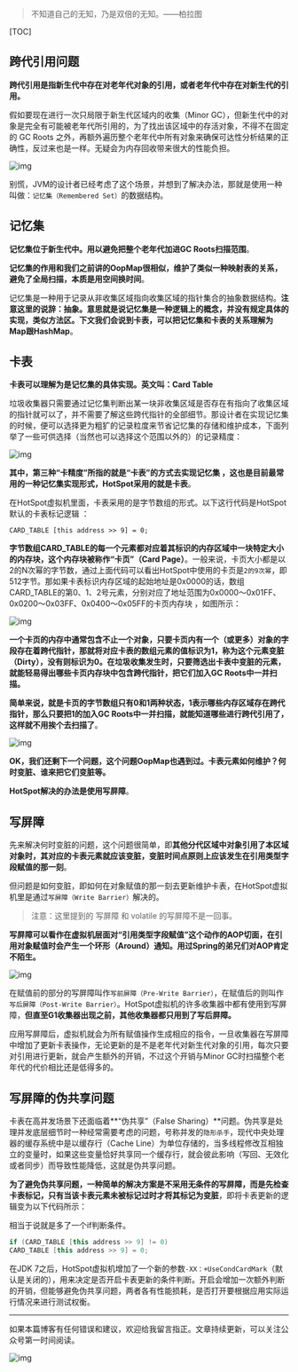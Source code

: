 > 不知道自己的无知，乃是双倍的无知。——柏拉图

[TOC]

## 跨代引用问题

**跨代引用是指新生代中存在对老年代对象的引用，或者老年代中存在对新生代的引用。**

假如要现在进行一次只局限于新生代区域内的收集（Minor GC），但新生代中的对象是完全有可能被老年代所引用的，为了找出该区域中的存活对象，不得不在固定的 GC Roots 之外，再额外遍历整个老年代中所有对象来确保可达性分析结果的正确性，反过来也是一样。无疑会为内存回收带来很大的性能负担。

![img](https://mmbiz.qpic.cn/mmbiz_jpg/jC8rtGdWScPeYWz4ibOQDZE50x2UUm1EoL6HmoNx2NNHQ7oneBDNlYBHWSUPAFZeAh4LZXvlUdfY82dN7DsHZpQ/0?wx_fmt=jpeg)

别慌，JVM的设计者已经考虑了这个场景，并想到了解决办法，那就是使用一种叫做：`记忆集（Remembered Set）`的数据结构。

## 记忆集

**记忆集位于新生代中。用以避免把整个老年代加进GC Roots扫描范围**。

**记忆集的作用和我们之前讲的OopMap很相似，维护了类似一种映射表的关系，避免了全局扫描，本质是用空间换时间**。

记忆集是一种用于记录从非收集区域指向收集区域的指针集合的抽象数据结构。**注意这里的说辞：抽象。意思就是说记忆集是一种逻辑上的概念，并没有规定具体的实现，类似方法区。下文我们会说到卡表，可以把记忆集和卡表的关系理解为Map跟HashMap**。

## 卡表

**卡表可以理解为是记忆集的具体实现。英文叫：Card Table**

垃圾收集器只需要通过记忆集判断出某一块非收集区域是否存在有指向了收集区域的指针就可以了，并不需要了解这些跨代指针的全部细节。那设计者在实现记忆集的时候，便可以选择更为粗犷的记录粒度来节省记忆集的存储和维护成本，下面列举了一些可供选择（当然也可以选择这个范围以外的）的记录精度：

![img](https://mmbiz.qpic.cn/mmbiz_png/jC8rtGdWScPeYWz4ibOQDZE50x2UUm1EobEzN6ammIY6mzfRr6fWiam070osjwXAOgvVVb48fNZ05mxdVUasibZLQ/0?wx_fmt=png)

**其中，第三种“卡精度”所指的就是“卡表”的方式去实现记忆集 ，这也是目前最常用的一种记忆集实现形式，HotSpot采用的就是卡表**。

在HotSpot虚拟机里面，卡表采用的是字节数组的形式。以下这行代码是HotSpot默认的卡表标记逻辑 ：

```
CARD_TABLE [this address >> 9] = 0;
```

**字节数组CARD_TABLE的每一个元素都对应着其标识的内存区域中一块特定大小的内存块，这个内存块被称作“卡页”（Card Page）**。一般来说，卡页大小都是以2的N次幂的字节数，通过上面代码可以看出HotSpot中使用的卡页是`2的9次幂`，即512字节。那如果卡表标识内存区域的起始地址是0x0000的话，数组CARD_TABLE的第0、1、2号元素，分别对应了地址范围为0x0000～0x01FF、0x0200～0x03FF、0x0400～0x05FF的卡页内存块 ，如图所示：

![img](https://mmbiz.qpic.cn/mmbiz_png/jC8rtGdWScPeYWz4ibOQDZE50x2UUm1EoQQ9kgkhRO0wibG8MPgiawaAKTxTD6pL29qqhIQ5aIaT4EfhyhaFdcjcg/0?wx_fmt=png)

**一个卡页的内存中通常包含不止一个对象，只要卡页内有一个（或更多）对象的字段存在着跨代指针，那就将对应卡表的数组元素的值标识为1，称为这个元素变脏（Dirty），没有则标识为0。在垃圾收集发生时，只要筛选出卡表中变脏的元素，就能轻易得出哪些卡页内存块中包含跨代指针，把它们加入GC Roots中一并扫描。**



**简单来说，就是卡页的字节数组只有0和1两种状态，1表示哪些内存区域存在跨代指针，那么只要把1的加入GC Roots中一并扫描，就能知道哪些进行跨代引用了，这样就不用挨个去扫描了**。

![img](https://mmbiz.qpic.cn/mmbiz_jpg/jC8rtGdWScPeYWz4ibOQDZE50x2UUm1Eo47iay5u4oZXlA3MXm7Xa9yfK46bXNmsOqlJgVqAssibWzXnlLwkpOxtQ/0?wx_fmt=jpeg)

**OK，我们还剩下一个问题，这个问题OopMap也遇到过。卡表元素如何维护？何时变脏、谁来把它们变脏等。**

**HotSpot解决的办法是使用写屏障**。

## 写屏障

先来解决何时变脏的问题，这个问题很简单，即**其他分代区域中对象引用了本区域对象时，其对应的卡表元素就应该变脏，变脏时间点原则上应该发生在引用类型字段赋值的那一刻**。

但问题是如何变脏，即如何在对象赋值的那一刻去更新维护卡表，在HotSpot虚拟机里是通过`写屏障（Write Barrier）`解决的。

> 注意：这里提到的 写屏障 和 volatile 的写屏障不是一回事。

**写屏障可以看作在虚拟机层面对“引用类型字段赋值”这个动作的AOP切面，在引用对象赋值时会产生一个环形（Around）通知。用过Spring的弟兄们对AOP肯定不陌生。**

![img](https://mmbiz.qpic.cn/mmbiz_jpg/jC8rtGdWScPeYWz4ibOQDZE50x2UUm1EoaiatnrDldCqF0tKpn4pN5WpEkgyibgkQjfbGFw9v6K00pyiaQAzEfjElQ/0?wx_fmt=jpeg)

在赋值前的部分的写屏障叫作`写前屏障（Pre-Write Barrier）`，在赋值后的则叫作`写后屏障（Post-Write Barrier）`。HotSpot虚拟机的许多收集器中都有使用到写屏障，**但直至G1收集器出现之前，其他收集器都只用到了写后屏障。**

应用写屏障后，虚拟机就会为所有赋值操作生成相应的指令，一旦收集器在写屏障中增加了更新卡表操作，无论更新的是不是老年代对新生代对象的引用，每次只要对引用进行更新，就会产生额外的开销，不过这个开销与Minor GC时扫描整个老年代的代价相比还是低得多的。

## 写屏障的伪共享问题

卡表在高并发场景下还面临着**“伪共享”（False Sharing）**问题。伪共享是处理并发底层细节时一种经常需要考虑的问题，号称并发的`隐形杀手`，现代中央处理器的缓存系统中是以缓存行（Cache Line）为单位存储的，当多线程修改互相独立的变量时，如果这些变量恰好共享同一个缓存行，就会彼此影响（写回、无效化或者同步）而导致性能降低，这就是伪共享问题。

**为了避免伪共享问题，一种简单的解决方案是不采用无条件的写屏障，而是先检查卡表标记，只有当该卡表元素未被标记过时才将其标记为变脏**，即将卡表更新的逻辑变为以下代码所示：

相当于说就是多了一个if判断条件。

```c++
if (CARD_TABLE [this address >> 9] != 0)
CARD_TABLE [this address >> 9] = 0;
```

在JDK 7之后，HotSpot虚拟机增加了一个新的参数`-XX：+UseCondCardMark`（默认是关闭的），用来决定是否开启卡表更新的条件判断。开启会增加一次额外判断的开销，但能够避免伪共享问题，两者各有性能损耗，是否打开要根据应用实际运行情况来进行测试权衡。

------

如果本篇博客有任何错误和建议，欢迎给我留言指正。文章持续更新，可以关注公众号第一时间阅读。

![img](https://mmbiz.qpic.cn/mmbiz_jpg/jC8rtGdWScPeYWz4ibOQDZE50x2UUm1Eop4SuoxA6iaFXm4aJM35dbeKX7QYDt2fN3ibnvXnV3Th5Fdcw12onAsdg/0?wx_fmt=jpeg)
